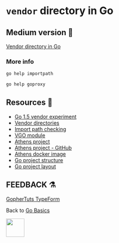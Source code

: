 # `vendor` directory in Go


## Medium version 📖

[Vendor directory in Go](https://medium.com/@gophertuts/packages-in-go-df5438123548)

### More info

```bash
go help importpath

go help goproxy
```

## Resources 💎

- [Go 1.5 vendor experiment](https://go.googlesource.com/proposal/+/master/design/25719-go15vendor.md)
- [Vendor directories](https://golang.org/cmd/go/#hdr-Vendor_Directories)
- [Import path checking](https://golang.org/cmd/go/#hdr-Import_path_checking)
- [VGO module](https://research.swtch.com/vgo-module)
- [Athens project](https://docs.gomods.io)
- [Athens project - GitHub](https://github.com/gomods/athens)
- [Athens docker image](https://docs.gomods.io)
- [Go project structure](https://vsupalov.com/go-folder-structure/)
- [Go project layout](https://github.com/golang-standards/project-layout)

## FEEDBACK ⚗

[GopherTuts TypeForm](http://feedback.gophertuts.com)

Back to
[Go Basics](https://github.com/gophertuts/go-basics)

<img src="https://github.com/gophertuts/go-basics/raw/master/gophertuts.svg?sanitize=true" width="50px"/>
